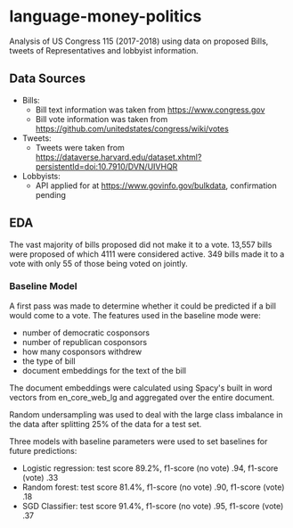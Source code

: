 # language-money-politics
Analysis of US Congress 115 (2017-2018) using data on proposed Bills, tweets of Representatives and lobbyist information.

## Data Sources
* Bills:
  * Bill text information was taken from https://www.congress.gov
  * Bill vote information was taken from https://github.com/unitedstates/congress/wiki/votes
* Tweets:
  * Tweets were taken from https://dataverse.harvard.edu/dataset.xhtml?persistentId=doi:10.7910/DVN/UIVHQR
* Lobbyists:
  * API applied for at https://www.govinfo.gov/bulkdata, confirmation pending

## EDA
The vast majority of bills proposed did not make it to a vote. 13,557 bills were proposed of which 4111 were considered active. 349 bills made it to a vote with only 55 of those being voted on jointly. 

### Baseline Model
A first pass was made to determine whether it could be predicted if a bill would come to a vote. The features used in the baseline mode were:
* number of democratic cosponsors 
* number of republican cosponsors
* how many cosponsors withdrew
* the type of bill
* document embeddings for the text of the bill

The document embeddings were calculated using Spacy's built in word vectors from en_core_web_lg and aggregated over the entire document. 

Random undersampling was used to deal with the large class imbalance in the data after splitting 25% of the data for a test set.

Three models with baseline parameters were used to set baselines for future predictions:
* Logistic regression: test score 89.2%, f1-score (no vote) .94, f1-score (vote) .33
* Random forest: test score 81.4%, f1-score (no vote) .90, f1-score (vote) .18
* SGD Classifier: test score 91.4%, f1-score (no vote) .95, f1-score (vote) .37